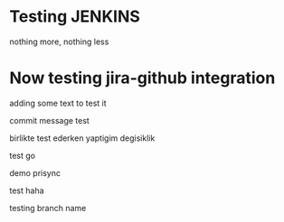 # Testing JENKINS
nothing more, nothing less

# Now testing jira-github integration
adding some text to test it

commit message test

birlikte test ederken yaptigim degisiklik

test go

demo prisync

test haha

testing branch name

